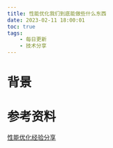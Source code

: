 ```yaml
---
title: 性能优化我们到底能做些什么东西
date: 2023-02-11 18:00:01
toc: true
tags:
    - 每日更新
    - 技术分享
---
```


# 背景


# 参考资料
[性能优化经验分享](https://mp.weixin.qq.com/s/ZfIWKRbF3Yq7sNFG2TsQFw)
